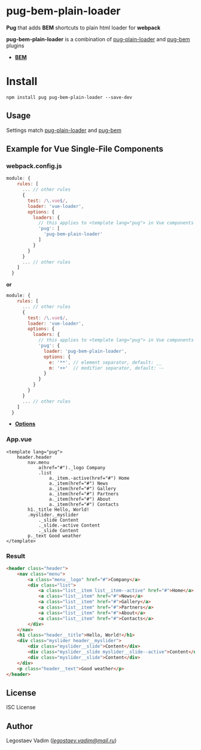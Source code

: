 # pug-bem-plain-loader

**Pug** that adds **BEM** shortcuts to plain html loader for **webpack**

**pug-bem-plain-loader** is a combination of [pug-plain-loader](https://www.npmjs.com/package/pug-plain-loader) and [pug-bem](https://www.npmjs.com/package/pug-bem) plugins

- **[BEM](https://en.bem.info/methodology/quick-start/)**

# Install

```
npm install pug pug-bem-plain-loader --save-dev
```

## Usage

Settings match [pug-plain-loader](https://www.npmjs.com/package/pug-plain-loader) and [pug-bem](https://www.npmjs.com/package/pug-bem)

## Example for Vue Single-File Components

### webpack.config.js

```js
module: {
    rules: [
      ... // other rules
      {
        test: /\.vue$/,
        loader: 'vue-loader',
        options: {
          loaders: {
            // this applies to <template lang="pug"> in Vue components
            'pug': [
              'pug-bem-plain-loader'
            ]
          }
        }
      }
      ... // other rules
    ]
  }
```

**or**

```js
module: {
    rules: [
      ... // other rules
      {
        test: /\.vue$/,
        loader: 'vue-loader',
        options: {
          loaders: {
            // this applies to <template lang="pug"> in Vue components
            'pug': {
              loader: 'pug-bem-plain-loader',
              options: {
                e: '**', // element separator, default: __
                m: '++'  // modifier separator, default: --
              }
            }
          }
        }
      }
      ... // other rules
    ]
  }
```

- **[Options](https://pugjs.org/api/reference.html)**

### App.vue

```pug
<template lang="pug">
    header.header
        nav.menu
            a(href="#")._logo Company
            .list
                a._item.-active(href="#") Home
                a._item(href="#") News
                a._item(href="#") Gallery
                a._item(href="#") Partners
                a._item(href="#") About
                a._item(href="#") Contacts
        h1._title Hello, World!
        .myslider._myslider
            ._slide Content
            ._slide.-active Content
            ._slide Content
        p._text Good weather
</template>
```

### Result

```html
<header class="header">
    <nav class="menu">
        <a class="menu__logo" href="#">Company</a>
        <div class="list">
            <a class="list__item list__item--active" href="#">Home</a>
            <a class="list__item" href="#">News</a>
            <a class="list__item" href="#">Gallery</a>
            <a class="list__item" href="#">Partners</a>
            <a class="list__item" href="#">About</a>
            <a class="list__item" href="#">Contacts</a>
        </div>
    </nav>
    <h1 class="header__title">Hello, World!</h1>
    <div class="myslider header__myslider">
        <div class="myslider__slide">Content</div>
        <div class="myslider__slide myslider__slide--active">Content</div>
        <div class="myslider__slide">Content</div>
    </div>
    <p class="header__text">Good weather</p>
</header>
```

## License

ISC License

## Author

Legostaev Vadim (*legostaev.vadim@mail.ru*)
